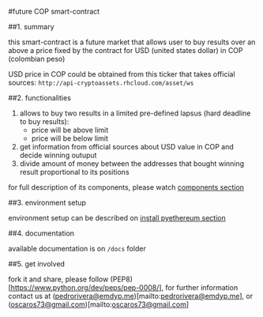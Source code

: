 #future COP smart-contract

##1. summary

this smart-contract is a future market that allows user to buy results over an above a price fixed by
the contract for USD (united states dollar) in COP (colombian peso)

USD price in COP could be obtained from this ticker that takes official sources: ```http://api-cryptoassets.rhcloud.com/asset/ws```

##2. functionalities

1. allows to buy two results in a limited pre-defined lapsus (hard deadline to buy results):
    - price will be above limit
    - price will be below limit
2. get information from official sources about USD value in COP and decide winning outuput
3. divide amount of money between the addresses that bought winning result proportional to its positions

for full description of its components, please watch [components section](docs/components.md)

##3. environment setup

environment setup can be described on [install pyethereum section](docs/setup_pyethereum.md)

##4. documentation

available documentation is on ```/docs``` folder

##5. get involved

fork it and share, please follow (PEP8)[https://www.python.org/dev/peps/pep-0008/], for further information
contact us at (pedrorivera@emdyp.me)[mailto:pedrorivera@emdyp.me], or (oscaros73@gmail.com)[mailto:oscaros73@gmail.com]